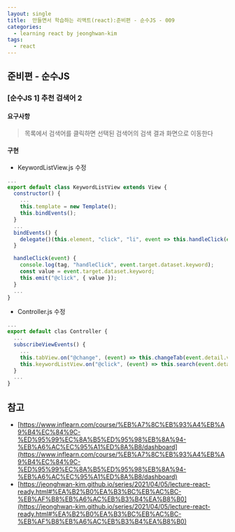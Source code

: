 ```yaml
---
layout: single
title:  만들면서 학습하는 리액트(react):준비편 - 순수JS - 009
categories: 
  - learning react by jeonghwan-kim
tags: 
  - react
---
```


## 준비편 - 순수JS

### [순수JS 1] 추천 검색어 2

#### 요구사항

> 목록에서 검색어를 클릭하면 선택된 검색어의 검색 결과 화면으로 이동한다

#### 구현

- KeywordListView.js 수정

```javascript
...
export default class KeywordListView extends View {
  constructor() {
    ...
    this.template = new Template();
    this.bindEvents();
  }
  ...
  bindEvents() {
    delegate()(this.element, "click", "li", event => this.handleClick(event));
  }

  handleClick(event) {
    console.log(tag, "handleClick", event.target.dataset.keyword);
    const value = event.target.dataset.keyword;
    this.emit("@click", { value });
  }
  ...
}
```

- Controller.js 수정

```javascript
...
export default clas Controller {
  ...
  subscribeViewEvents() {
    ...
    this.tabView.on("@change", (event) => this.changeTab(event.detail.value));
    this.keywordListView.on("@click", (event) => this.search(event.detail.value));
  }
  ...
}
```

## 참고
- [https://www.inflearn.com/course/%EB%A7%8C%EB%93%A4%EB%A9%B4%EC%84%9C-%ED%95%99%EC%8A%B5%ED%95%98%EB%8A%94-%EB%A6%AC%EC%95%A1%ED%8A%B8/dashboard](https://www.inflearn.com/course/%EB%A7%8C%EB%93%A4%EB%A9%B4%EC%84%9C-%ED%95%99%EC%8A%B5%ED%95%98%EB%8A%94-%EB%A6%AC%EC%95%A1%ED%8A%B8/dashboard)
- [https://jeonghwan-kim.github.io/series/2021/04/05/lecture-react-ready.html#%EA%B2%B0%EA%B3%BC%EB%AC%BC-%EB%AF%B8%EB%A6%AC%EB%B3%B4%EA%B8%B0](https://jeonghwan-kim.github.io/series/2021/04/05/lecture-react-ready.html#%EA%B2%B0%EA%B3%BC%EB%AC%BC-%EB%AF%B8%EB%A6%AC%EB%B3%B4%EA%B8%B0)